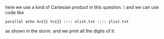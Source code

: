here we use a kind of Cartesian product in this question. \\
and we can use code like 
```
parallel echo X={1} Y={2} :::: xlist.txt :::: ylist.txt
```
as shown in the slurm. and we print all the digits of it.
